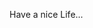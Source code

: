 Have a nice Life...

<!---
dsalazarCazanhas/dsalazarCazanhas is a ✨ special ✨ repository because its `README.md` (this file) appears on your GitHub profile.
You can click the Preview link to take a look at your changes.
--->
